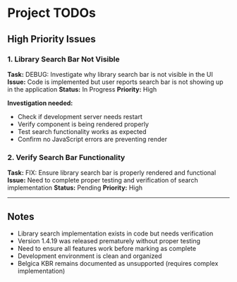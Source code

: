 # Project TODOs

## High Priority Issues

### 1. Library Search Bar Not Visible
**Task:** DEBUG: Investigate why library search bar is not visible in the UI
**Issue:** Code is implemented but user reports search bar is not showing up in the application
**Status:** In Progress
**Priority:** High

**Investigation needed:**
- Check if development server needs restart
- Verify component is being rendered properly  
- Test search functionality works as expected
- Confirm no JavaScript errors are preventing render

### 2. Verify Search Bar Functionality
**Task:** FIX: Ensure library search bar is properly rendered and functional
**Issue:** Need to complete proper testing and verification of search implementation
**Status:** Pending
**Priority:** High

---

## Notes

- Library search implementation exists in code but needs verification
- Version 1.4.19 was released prematurely without proper testing
- Need to ensure all features work before marking as complete
- Development environment is clean and organized
- Belgica KBR remains documented as unsupported (requires complex implementation)